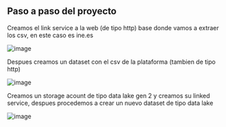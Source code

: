 
## Paso a paso del proyecto

Creamos el link service a la web (de tipo http) base donde vamos a extraer los csv, en este caso es ine.es

![image](https://github.com/user-attachments/assets/5f476056-9786-41a4-bf2d-7c44ba1363ec)

Despues creamos un dataset con el csv de la plataforma (tambien de tipo http)

![image](https://github.com/user-attachments/assets/17d3d328-b795-40de-928e-78f08fccb560)

Creamos un storage acount de tipo data lake gen 2 y creamos su linked service, despues procedemos a crear un nuevo dataset de tipo data lake

![image](https://github.com/user-attachments/assets/ea8c9801-b3b3-45a5-86bb-d07feca5e222)
